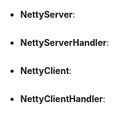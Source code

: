 - **NettyServer**:

```

```

- **NettyServerHandler**:

```

```

- **NettyClient**:

```

```

- **NettyClientHandler**:

```

```